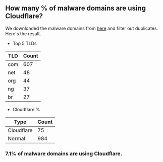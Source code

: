 ## How many % of malware domains are using Cloudflare?


We downloaded the malware domains from [here](https://urlhaus.abuse.ch) and filter out duplicates.
Here's the result.


[//]: # (start replacement)


- Top 5 TLDs

| TLD | Count |
| --- | --- |
| com | 607 |
| net | 48 |
| org | 44 |
| ng | 37 |
| br | 27 |


- Cloudflare %

| Type | Count |
| --- | --- |
| Cloudflare | 75 |
| Normal | 984 |


### 7.1% of malware domains are using Cloudflare.